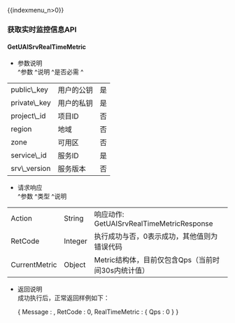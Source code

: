 {{indexmenu_n>0}}

### 获取实时监控信息API

#### GetUAISrvRealTimeMetric

  - 参数说明  
    ^参数 ^说明 ^是否必需 ^

|                |       |   |
| -------------- | ----- | - |
| public\\\_key  | 用户的公钥 | 是 |
| private\\\_key | 用户的私钥 | 是 |
| project\\\_id  | 项目ID  | 否 |
| region         | 地域    | 否 |
| zone           | 可用区   | 否 |
| service\\\_id  | 服务ID  | 是 |
| srv\\\_version | 服务版本  | 否 |

  - 请求响应  
    ^参数 ^类型 ^说明 

|               |         |                                       |
| ------------- | ------- | ------------------------------------- |
| Action        | String  | 响应动作: GetUAISrvRealTimeMetricResponse |
| RetCode       | Integer | 执行成功与否，0表示成功，其他值则为错误代码                |
| CurrentMetric | Object  | Metric结构体，目前仅包含Qps（当前时间30s内统计值）       |

  - 返回说明  
    成功执行后，正常返回样例如下：



    {
    Message : ,
    RetCode : 0,
    RealTimeMetric : 
      {
          Qps : 0
       }
    }
